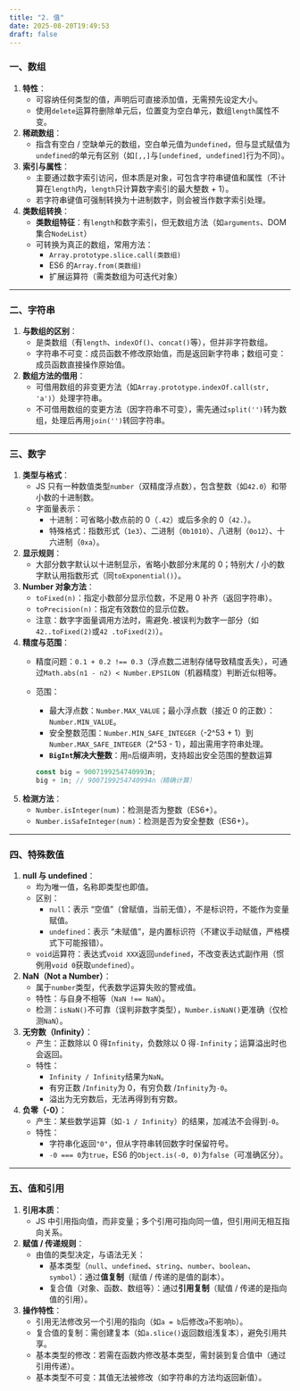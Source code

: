 ```yaml
---
title: "2. 值"
date: 2025-08-20T19:49:53
draft: false
---
```


### 一、数组

1. **特性**：
   - 可容纳任何类型的值，声明后可直接添加值，无需预先设定大小。
   - 使用`delete`运算符删除单元后，位置变为空白单元，数组`length`属性不变。
2. **稀疏数组**：
   - 指含有空白 / 空缺单元的数组，空白单元值为`undefined`，但与显式赋值为`undefined`的单元有区别（如`[,,]`与`[undefined, undefined]`行为不同）。
3. **索引与属性**：
   - 主要通过数字索引访问，但本质是对象，可包含字符串键值和属性（不计算在`length`内，`length`只计算数字索引的最大整数 + 1）。
   - 若字符串键值可强制转换为十进制数字，则会被当作数字索引处理。
4. **类数组转换**：
   - **类数组特征**：有`length`和数字索引，但无数组方法（如`arguments`、DOM 集合`NodeList`）
   - 可转换为真正的数组，常用方法：
     - `Array.prototype.slice.call(类数组)`
     - ES6 的`Array.from(类数组)`
     - 扩展运算符（需类数组为可迭代对象）

---

### 二、字符串

1. **与数组的区别**：
   - 是类数组（有`length`、`indexOf()`、`concat()`等），但并非字符数组。
   - 字符串不可变：成员函数不修改原始值，而是返回新字符串；数组可变：成员函数直接操作原始值。
2. **数组方法的借用**：
   - 可借用数组的非变更方法（如`Array.prototype.indexOf.call(str, 'a')`）处理字符串。
   - 不可借用数组的变更方法（因字符串不可变），需先通过`split('')`转为数组，处理后再用`join('')`转回字符串。

---

### 三、数字

1. **类型与格式**：
   - JS 只有一种数值类型`number`（双精度浮点数），包含整数（如`42.0`）和带小数的十进制数。
   - 字面量表示：
     - 十进制：可省略小数点前的 0（`.42`）或后多余的 0（`42.`）。
     - 特殊格式：指数形式（`1e3`）、二进制（`0b1010`）、八进制（`0o12`）、十六进制（`0xa`）。
2. **显示规则**：
   - 大部分数字默认以十进制显示，省略小数部分末尾的 0；特别大 / 小的数字默认用指数形式（同`toExponential()`）。
3. **Number 对象方法**：
   - `toFixed(n)`：指定小数部分显示位数，不足用 0 补齐（返回字符串）。
   - `toPrecision(n)`：指定有效数位的显示位数。
   - 注意：数字字面量调用方法时，需避免`.`被误判为数字一部分（如`42..toFixed(2)`或`42 .toFixed(2)`）。
4. **精度与范围**：
   - 精度问题：`0.1 + 0.2 !== 0.3`（浮点数二进制存储导致精度丢失），可通过`Math.abs(n1 - n2) < Number.EPSILON`（机器精度）判断近似相等。
   - 范围：
     - 最大浮点数：`Number.MAX_VALUE`；最小浮点数（接近 0 的正数）：`Number.MIN_VALUE`。
     - 安全整数范围：`Number.MIN_SAFE_INTEGER`（-2^53 + 1）到`Number.MAX_SAFE_INTEGER`（2^53 - 1），超出需用字符串处理。
     - **`BigInt`解决大整数**：用`n`后缀声明，支持超出安全范围的整数运算
     
     ```javascript
     const big = 9007199254740993n;
     big + 1n; // 9007199254740994n（精确计算）
     ```
5. **检测方法**：
   - `Number.isInteger(num)`：检测是否为整数（ES6+）。
   - `Number.isSafeInteger(num)`：检测是否为安全整数（ES6+）。

---

### 四、特殊数值

1. **null 与 undefined**：
   - 均为唯一值，名称即类型也即值。
   - 区别：
     - `null`：表示 “空值”（曾赋值，当前无值），不是标识符，不能作为变量赋值。
     - `undefined`：表示 “未赋值”，是内置标识符（不建议手动赋值，严格模式下可能报错）。
   - `void`运算符：表达式`void XXX`返回`undefined`，不改变表达式副作用（惯例用`void 0`获取`undefined`）。
2. **NaN（Not a Number）**：
   - 属于`number`类型，代表数学运算失败的警戒值。
   - 特性：与自身不相等（`NaN !== NaN`）。
   - 检测：`isNaN()`不可靠（误判非数字类型），`Number.isNaN()`更准确（仅检测`NaN`）。
3. **无穷数（Infinity）**：
   - 产生：正数除以 0 得`Infinity`，负数除以 0 得`-Infinity`；运算溢出时也会返回。
   - 特性：
     - `Infinity / Infinity`结果为`NaN`。
     - 有穷正数 /`Infinity`为 0，有穷负数 /`Infinity`为`-0`。
     - 溢出为无穷数后，无法再得到有穷数。
4. **负零（-0）**：
   - 产生：某些数学运算（如`-1 / Infinity`）的结果，加减法不会得到`-0`。
   - 特性：
     - 字符串化返回`"0"`，但从字符串转回数字时保留符号。
     - `-0 === 0`为`true`，ES6 的`Object.is(-0, 0)`为`false`（可准确区分）。

---

### 五、值和引用

1. **引用本质**：
   - JS 中引用指向值，而非变量；多个引用可指向同一值，但引用间无相互指向关系。
2. **赋值 / 传递规则**：
   - 由值的类型决定，与语法无关：
     - 基本类型（`null`、`undefined`、`string`、`number`、`boolean`、`symbol`）：通过**值复制**（赋值 / 传递的是值的副本）。
     - 复合值（对象、函数、数组等）：通过**引用复制**（赋值 / 传递的是指向值的引用）。
3. **操作特性**：
   - 引用无法修改另一个引用的指向（如`a = b`后修改`a`不影响`b`）。
   - 复合值的复制：需创建复本（如`a.slice()`返回数组浅复本），避免引用共享。
   - 基本类型的修改：若需在函数内修改基本类型，需封装到复合值中（通过引用传递）。
   - 基本类型不可变：其值无法被修改（如字符串的方法均返回新值）。
